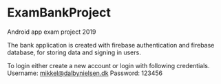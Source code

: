 # ExamBankProject
Android app exam project 2019

The bank application is created with firebase authentication and firebase database, for storing data and signing in users.

To login either create a new account or login with following credentials. Username: mikkel@dalbynielsen.dk Password: 123456

